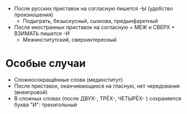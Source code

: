 - После русских приставок на согласную пишется -Ы (удобство произношения)
	- Подыграть, безыскусный, сызнова, предынфарктный
- После иностранных приставок на согласную + МЕЖ и СВЕРХ + ВЗИМАТЬ пишется -И
	- Межинститутский, сверхинтересный
# Особые случаи
- Сложносокращённые слова (мединститут)
- После приставок, оканчивающихся на гласную, нет чередования (внеигровой)
- В сложных словах (после ДВУХ-, ТРЁХ-, ЧЕТЫРЁХ- ) сохраняется буква "И": трехигольный